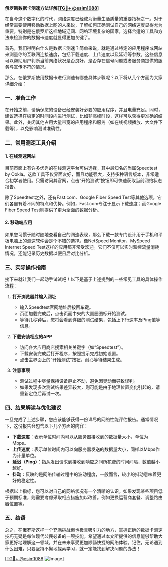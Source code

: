 **俄罗斯数据卡测速方法详解[[TG💪+ @esim1088](https://t.me/s/esim1088)]**

在当今这个数字化的时代，网络速度已经成为衡量生活质量的重要指标之一。对于经常需要使用移动数据上网的人来说，了解如何正确测试自己的网络速度显得尤为重要。特别是在俄罗斯这样地域辽阔、网络环境复杂的国家，选择合适的工具和方法来检测你的数据卡速度就显得更加关键了。

首先，我们得明白什么是数据卡测速？简单来说，就是通过特定的应用程序或网站来测量你的互联网连接速度，包括下载速度、上传速度以及延迟等参数。这些信息可以帮助用户判断当前网络状况是否良好，是否存在信号问题或者服务商提供的服务与宣传不符的情况。

那么，在俄罗斯使用数据卡进行测速有哪些具体步骤呢？以下将从几个方面为大家详细介绍：

### 一、准备工作

在开始之前，请确保您的设备已经安装好必要的应用程序，并且电量充足。同时，建议选择在稳定的时间段内进行测试，比如非高峰时段，这样可以获得更准确的结果。此外，关闭其他占用大量带宽的应用程序和服务（如在线视频播放、大文件下载等），以免影响测试准确性。

### 二、常用测速工具介绍

#### 1. 在线测速网站

目前市面上有许多优秀的在线测速平台可供选择，其中最知名的当属Speedtest by Ookla。这款工具不仅界面友好，而且功能强大，支持多种语言版本，非常适合初学者使用。只需访问其官网，点击“开始测试”按钮即可快速获取当前网络状态报告。

除了Speedtest之外，还有Fast.com、Google Fiber Speed Test等其他选项，它们各自有着不同的特点和优势。例如，Fast.com专注于显示下载速度；而Google Fiber Speed Test则提供了更为全面的数据分析。

#### 2. 移动端应用

如果您习惯于随时随地查看自己的网速表现，那么下载一款专门设计用于手机和平板电脑上的测速软件会是个不错的选择。像NetSpeed Monitor、MySpeed Internet Speed Test这样的应用都非常受欢迎。它们不仅可以实时监控流量消耗情况，还能记录历史数据以便日后对比分析。

### 三、实际操作指南

接下来就让我们一起动手试试吧！以下是基于上述提到的一些常见工具的具体操作流程：

1. **打开浏览器并输入网址**
   - 输入Speedtest官网地址后按回车键。
   - 页面加载完成后，点击页面中央的大圆圈图标开始测试。
   - 等待几秒钟后，您将会看到详细的测试结果，包括上下行速率及Ping值等信息。

2. **下载安装相应的APP**
   - 访问各大应用商店搜索相关关键字（如“Speedtest”）。
   - 下载安装完成后打开程序，按照提示完成初始设置。
   - 点击主界面上的“开始测试”按钮，耐心等待结果生成。

3. **注意事项**
   - 测试过程中尽量保持设备静止不动，避免因晃动而导致误判。
   - 如果发现多次测试结果差异较大，则可能是由于地理位置变化引起的，请重新定位后再试一次。

### 四、结果解读与优化建议

一旦完成了上述步骤，您应该能够获得一份详尽的网络性能评估报告。通常情况下，这份报告会包含以下几个方面的内容：

- **下载速度**：表示单位时间内可以从服务器接收到的数据量大小，单位为Mbps。
- **上传速度**：表示单位时间内可以向服务器发送的数据量大小，同样以Mbps作为计量单位。
- **延迟（Ping）**：指从发出请求到接收到响应之间所花费的时间间隔，数值越小越好。
- **抖动**：反映的是网络传输过程中的波动程度，一般而言，较小的抖动意味着更好的稳定性。

根据以上指标，您可以对自己的网络状况有一个清晰的认识。如果发现某些项目低于预期标准，则需要考虑采取相应措施加以改善。例如更换运营商套餐、调整路由器位置等。

### 五、结语

总之，在俄罗斯这样一个充满挑战但也极具吸引力的地方，掌握正确的数据卡测速技巧无疑是每位现代公民必备的一项技能。希望通过本文所提供的信息能够帮助大家更好地理解这一领域，并在未来享受更加顺畅快捷的网络体验。记住，无论遇到什么困难，只要坚持不懈地探索学习，就一定能找到解决问题的办法！

[[TG💪+ @esim1088](https://t.me/s/esim1088) ![Image](https://i.postimg.cc/4NQfJmqS/Snipaste-2025-05-13-00-14-12.png)]